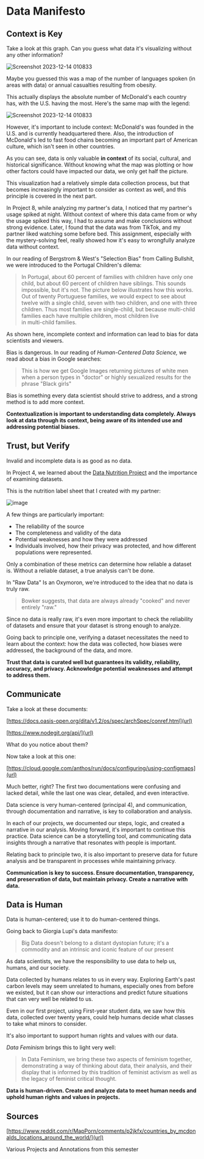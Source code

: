 # Data Manifesto

## Context is Key
Take a look at this graph. Can you guess what data it's visualizing without any other information?

![Screenshot 2023-12-14 010833](https://github.com/Xenophloxic/cs215-final/assets/64376702/033d7c99-095e-4766-a368-13ca33e3dffa)

Maybe you guessed this was a map of the number of languages spoken (in areas with data) or annual casualties resulting from obesity. 

This actually displays the absolute number of McDonald's each country has, with the U.S. having the most. Here's the same map with the legend:

![Screenshot 2023-12-14 010833](https://i.redd.it/7j9ye12uzrg71.png)

However, it's important to include context: McDonald's was founded in the U.S. and is currently headquartered there. Also, the introduction of McDonald's led to fast food chains becoming an important part of American culture, which isn't seen in other countries.

As you can see, data is only valuable **in context** of its social, cultural, and historical significance. Without knowing what the map was plotting or how other factors could have impacted our data, we only get half the picture.

This visualization had a relatively simple data collection process, but that becomes increasingly important to consider as context as well, and this principle is covered in the next part.

In Project 8, while analyzing my partner's data, I noticed that my partner's usage spiked at night. Without context of where this data came from or why the usage spiked this way, I had to assume and make conclusions without strong evidence. Later, I found that the data was from TikTok, and my partner liked watching some before bed. This assignment, especially with the mystery-solving feel, really showed how it's easy to wrongfully analyze data without context.

In our reading of Bergstrom & West's "Selection Bias" from Calling Bullshit, we were introduced to the Portugal Children's dilema:

> In Portugal, about 60 percent of families with children have only one  child, but about 60 percent of children have siblings. This sounds impossible, but it's not. The picture below illustrates how this works. Out of twenty Portuguese families, we would expect to see about twelve with a single child, seven with two children, and one with three children. Thus most families are single-child, but because multi-child families each have multiple children, most children live  
in multi-child families.

As shown here, incomplete context and information can lead to bias for data scientists and viewers.

Bias is dangerous. In our reading of *Human-Centered Data Science,* we read about a bias in Google searches:

> This is how we get Google Images returning pictures of white men when a person types in "doctor" or highly sexualized results for the phrase "Black girls"

Bias is something every data scientist should strive to address, and a strong method is to add more context.

**Contextualization is important to understanding data completely. Always look at data through its context, being aware of its intended use and addressing potential biases.**

## Trust, but Verify

Invalid and incomplete data is as good as no data. 

In Project 4, we learned about the [Data Nutrition Project](https://datanutrition.org/) and the importance of examining datasets.

This is the nutrition label sheet that I created with my partner:

![image](https://github.com/Xenophloxic/cs215-final/assets/64376702/47f6a3aa-0dc0-45ba-bf11-633a910c2dea)

A few things are particularly important:
- The reliability of the source
- The completeness and validity of the data
- Potential weaknesses and how they were addressed
- Individuals involved, how their privacy was protected, and how different populations were represented.

Only a combination of these metrics can determine how reliable a dataset is. Without a reliable dataset, a true analysis can't be done.

In "Raw Data" Is an Oxymoron, we're introduced to the idea that no data is truly raw.

> Bowker suggests, that data are always already "cooked" and never entirely "raw."

Since no data is really raw, it's even more important to check the reliability of datasets and ensure that your dataset is strong enough to analyze.

Going back to principle one, verifying a dataset necessitates the need to learn about the context: how the data was collected, how biases were addressed, the background of the data, and more.

**Trust that data is curated well but guarantees its validity, reliability, accuracy, and privacy. Acknowledge potential weaknesses and attempt to address them.**

## Communicate

Take a look at these documents:

[https://docs.oasis-open.org/dita/v1.2/os/spec/archSpec/conref.html](url)

[https://www.nodegit.org/api/](url)

What do you notice about them?

Now take a look at this one:

[https://cloud.google.com/anthos/run/docs/configuring/using-configmaps](url)

Much better, right? The first two documentations were confusing and lacked detail, while the last one was clear, detailed, and even interactive.

Data science is very human-centered (principal 4), and communication, through documentation and narrative, is key to collaboration and analysis.

In each of our projects, we documented our steps, logic, and created a narrative in our analysis. Moving forward, it's important to continue this practice. Data science can be a storytelling tool, and communicating data insights through a narrative that resonates with people is important.

Relating back to principle two, it is also important to preserve   data for future analysis and be transparent in processes while maintaining privacy.

**Communication is key to success. Ensure documentation, transparency, and preservation of data, but maintain privacy. Create a narrative with data.**

## Data is Human

Data is human-centered; use it to do human-centered things.

Going back to Giorgia Lupi's data manifesto:

> Big Data doesn't belong to a distant dystopian future; it's a commodity and an intrinsic and iconic feature of our present 

As data scientists, we have the responsibility to use data to help us, humans, and our society.

Data collected by humans relates to us in every way. Exploring Earth's past carbon levels may seem unrelated to humans, especially ones from before we existed, but it can show our interactions and predict future situations that can very well be related to us.

Even in our first project, using First-year student data, we saw how this data, collected over twenty years, could help humans decide what classes to take what minors to consider.

It's also important to support human rights and values with our data.

*Data Feminism* brings this to light very well:

> In Data Feminism, we bring these two aspects of feminism together, demonstrating a way of thinking about data, their analysis, and their display that is informed by this tradition of feminist activism as well as the legacy of feminist critical thought.

**Data is human-driven. Create and analyze data to meet human needs and uphold human rights and values in projects.**

## Sources
[https://www.reddit.com/r/MapPorn/comments/p2jkfx/countries_by_mcdonalds_locations_around_the_world/](url)

Various Projects and Annotations from this semester
